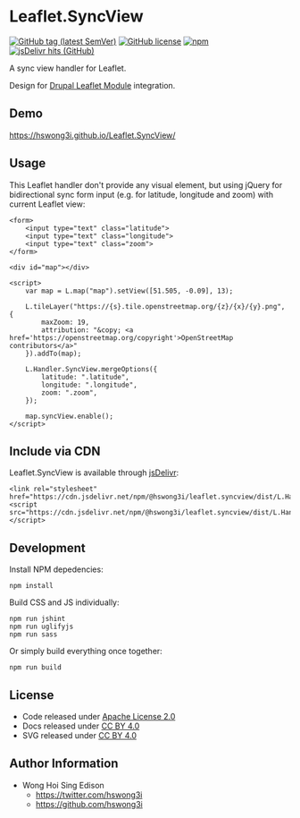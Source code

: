 # Leaflet.SyncView

[![GitHub tag (latest SemVer)](https://img.shields.io/github/v/tag/hswong3i/Leaflet.SyncView)](https://github.com/hswong3i/Leaflet.SyncView/tags)
[![GitHub license](https://img.shields.io/github/license/hswong3i/Leaflet.SyncView)](https://github.com/hswong3i/Leaflet.SyncView/blob/master/LICENSE)
[![npm](https://img.shields.io/npm/v/@hswong3i/leaflet.syncview)](https://www.npmjs.com/package/@hswong3i/leaflet.syncview)
[![jsDelivr hits (GitHub)](https://img.shields.io/jsdelivr/gh/hm/hswong3i/Leaflet.SyncView)](https://www.jsdelivr.com/package/npm/@hswong3i/leaflet.syncview)

A sync view handler for Leaflet.

Design for [Drupal Leaflet Module](https://www.drupal.org/project/leaflet) integration.

## Demo

<https://hswong3i.github.io/Leaflet.SyncView/>

## Usage

This Leaflet handler don't provide any visual element, but using jQuery for bidirectional sync form input (e.g. for latitude, longitude and zoom) with current Leaflet view:

    <form>
        <input type="text" class="latitude">
        <input type="text" class="longitude">
        <input type="text" class="zoom">
    </form>
    
    <div id="map"></div>
    
    <script>
        var map = L.map("map").setView([51.505, -0.09], 13);
        
        L.tileLayer("https://{s}.tile.openstreetmap.org/{z}/{x}/{y}.png", {
            maxZoom: 19,
            attribution: "&copy; <a href='https://openstreetmap.org/copyright'>OpenStreetMap contributors</a>"
        }).addTo(map);
        
        L.Handler.SyncView.mergeOptions({
            latitude: ".latitude",
            longitude: ".longitude",
            zoom: ".zoom",
        });
    
        map.syncView.enable();
    </script>

## Include via CDN

Leaflet.SyncView is available through [jsDelivr](https://www.jsdelivr.com/):

    <link rel="stylesheet" href="https://cdn.jsdelivr.net/npm/@hswong3i/leaflet.syncview/dist/L.Handler.SyncView.min.css">
    <script src="https://cdn.jsdelivr.net/npm/@hswong3i/leaflet.syncview/dist/L.Handler.SyncView.min.js"></script>

## Development

Install NPM depedencies:

    npm install

Build CSS and JS individually:

    npm run jshint
    npm run uglifyjs
    npm run sass

Or simply build everything once together:

    npm run build

## License

  - Code released under [Apache License 2.0](LICENSE)
  - Docs released under [CC BY 4.0](http://creativecommons.org/licenses/by/4.0/)
  - SVG released under [CC BY 4.0](https://fontawesome.com/license/free)

## Author Information

  - Wong Hoi Sing Edison
      - <https://twitter.com/hswong3i>
      - <https://github.com/hswong3i>
